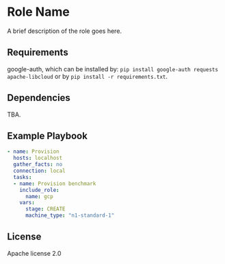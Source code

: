Role Name
=========

A brief description of the role goes here.

Requirements
------------
google-auth, which can be installed by: ```pip install google-auth requests apache-libcloud``` or by ```pip install -r requirements.txt```.


Dependencies
------------

TBA.

Example Playbook
----------------
```yaml
- name: Provision
  hosts: localhost
  gather_facts: no
  connection: local
  tasks:
  - name: Provision benchmark
    include_role:
      name: gcp
    vars:
      stage: CREATE
      machine_type: "n1-standard-1"

```
License
-------

Apache license 2.0
